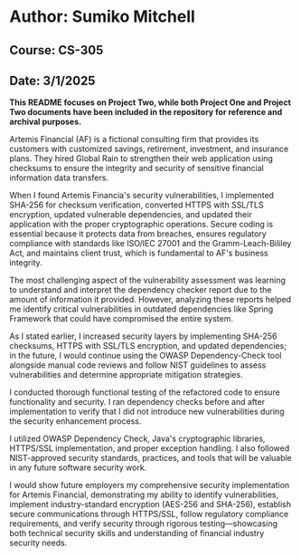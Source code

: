 # Author: Sumiko Mitchell
## Course: CS-305
## Date: 3/1/2025

**This README focuses on Project Two, while both Project One and Project Two documents have been included in the repository for reference and archival purposes.**

Artemis Financial (AF) is a fictional consulting firm that provides its customers with customized savings, retirement, investment, and insurance plans. They hired Global Rain to strengthen their web application using checksums to ensure the integrity and security of sensitive financial information data transfers. 

When I found Artemis Financia's security vulnerabilities, I implemented SHA-256 for checksum verification, converted HTTPS with SSL/TLS encryption, updated vulnerable dependencies, and updated their application with the proper cryptographic operations. Secure coding is essential because it protects data from breaches, ensures regulatory compliance with standards like ISO/IEC 27001 and the Gramm-Leach-Bililey Act, and maintains client trust, which is fundamental to AF's business integrity.

The most challenging aspect of the vulnerability assessment was learning to understand and interpret the dependency checker report due to the amount of information it provided. However, analyzing these reports helped me identify critical vulnerabilities in outdated dependencies like Spring Framework that could have compromised the entire system.

As I stated earlier, I increased security layers by implementing SHA-256 checksums, HTTPS with SSL/TLS encryption, and updated dependencies; in the future, I would continue using the OWASP Dependency-Check tool alongside manual code reviews and follow NIST guidelines to assess vulnerabilities and determine appropriate mitigation strategies. 

I conducted thorough functional testing of the refactored code to ensure functionality and security. I ran dependency checks before and after implementation to verify that I did not introduce new vulnerabilities during the security enhancement process.

I utilized OWASP Dependency Check, Java's cryptographic libraries, HTTPS/SSL implementation, and proper exception handling. I also followed NIST-approved security standards, practices, and tools that will be valuable in any future software security work.

I would show future employers my comprehensive security implementation for Artemis Financial, demonstrating my ability to identify vulnerabilities, implement industry-standard encryption (AES-256 and SHA-256), establish secure communications through HTTPS/SSL, follow regulatory compliance requirements, and verify security through rigorous testing—showcasing both technical security skills and understanding of financial industry security needs.

